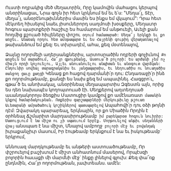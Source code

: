 
Ուստի ողբակից մեծ մեղաւորին,
Որը կամովին մահացու կերպով անօրինացաւ,
Նրա գոչն իր հետ կրկնում եմ եւ ե՛ս:
"Մեղա՜յ, Տէր, մեղա՜յ, անօրէնութիւններիս մասին
ես ինքս եմ վկայում":
Դրա հետ մէկտեղ հիւսելով նաեւ յիսուներորդ
սաղմոսի խօսքերը,
Մեղաւոր հոգուս պարտքերի հաշիւը ես
համարում եմ անթուելի,
Աւելի քան հողմից քշուած հիւլեները փոշու` օդում
համատարած:
Մեղա՜յ երկնքի եւ քո առջեւ.
Անառակ որդու հետ ամօթապարտ եւ ես
Հայրենի գութիդ վերադառնալով` թախանձում եմ
քեզ:
Եւ տխրադէմ, ահա, քեզ մօտենալով,


Ձայնը ողորմելի աղերսանքներիս, արտոսրածին
ողբերի գոչիւնով`
Քո առջեւն եմ տարածում, Հա՜յր գթութեանց,
Աստուա՜ծ բոլորի:
Ես արժանի չեմ ոչ միայն որդի կոչուելու,
Այլեւ անուանուելու անպիտան եւ անօգուտ
վարձկան:
Ընդունիր սովեալ տարագրականիս եւ
յանցապարտիս,
Եւ նեղուածիս ու նուաղածիս տանջող ցաւը
քաղցի`
Կենաց քո հացով դարմանի՛ր դու:
Ընդառաջի՛ր ինձ քո ողորմութեամբ, քանզի ես
նախ քեզ եմ ապաւինել.
Հագցրո՛ւ, գթա՜ծ եւ անոխակալ, անօրինեալ
մեղապարտիս
Զգեստն այն, որից ես դեռ նախապէս
կողոպտուած էի.
Մեղքերով աղտեղուած աւանդակորոյս ձեռքիս
Մատուցիր կամքով քո ամէնառատ` մատանին
կնքով համարձակութեան.
Ոտքերիս գարշապարների մերկութիւնը թշուառ
Աւետարանի ամրածածուկ կոշիկներով
պատսպարելով`
Ապահովի՛ր դու օձի թոյնի դէմ:
Զվարակդ պարարեալ, երկնային, որ քո Միածին
Որդին է օրհնեալ
Ճշմարիտ մարդասիրութեամբ` իմ բարեկարօտ
հոգուն նուիրիր:
Մատուցւում է նա միշտ ու չի սպառւում երբէք.
Մորթուելով անթիւ սեղանների վրայ` անսպառ է
նա միշտ,
Մնալով ամբողջ` բոլորի մէջ եւ բովանդակ`
իւրաքանչիւր մասում,
Իր էութեամբ երկնքում է նա եւ իսկութեամբ`
երկրում,


Աննուազ մարդկութեամբ եւ անթերի
աստուածութեամբ,
Որ փշրուելով բաշխւում է միշտ անհատնում
մասերով,
Որպէսզի բոլորին հաւաքի մի մարմնի մէջ` ինքը
լինելով գլուխ:
Քեզ փա՜ռք ընդնմին, Հա՜յր ողորմութեան,
յաւիտեանս. ամէն:


